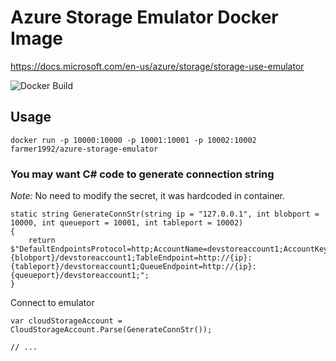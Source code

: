 # Azure Storage Emulator Docker Image
<https://docs.microsoft.com/en-us/azure/storage/storage-use-emulator>

![Docker Build](https://farmer1992.visualstudio.com/_apis/public/build/definitions/3686302e-40e0-495b-a6f8-f2926767661b/9/badge)

## Usage 

```
docker run -p 10000:10000 -p 10001:10001 -p 10002:10002 farmer1992/azure-storage-emulator
```

### You may want C# code to generate connection string

_Note:_ No need to modify the secret, it was hardcoded in container.

```
static string GenerateConnStr(string ip = "127.0.0.1", int blobport = 10000, int queueport = 10001, int tableport = 10002)
{
    return $"DefaultEndpointsProtocol=http;AccountName=devstoreaccount1;AccountKey=Eby8vdM02xNOcqFlqUwJPLlmEtlCDXJ1OUzFT50uSRZ6IFsuFq2UVErCz4I6tq/K1SZFPTOtr/KBHBeksoGMGw==;BlobEndpoint=http://{ip}:{blobport}/devstoreaccount1;TableEndpoint=http://{ip}:{tableport}/devstoreaccount1;QueueEndpoint=http://{ip}:{queueport}/devstoreaccount1;";
}
```

Connect to emulator

```
var cloudStorageAccount = CloudStorageAccount.Parse(GenerateConnStr());

// ...
```
